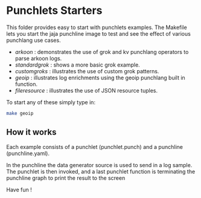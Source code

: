 # Punchlets Starters

This folder provides easy to start with punchlets examples. 
The Makefile lets you start the jaja punchline image to test and see 
the effect of various punchlang use cases. 

* *arkoon* : demonstrates the use of grok and kv punchlang operators to parse arkoon logs.
* *standardgrok* : shows a more basic grok example. 
* *customgroks* : illustrates the use of custom grok patterns.
* *geoip* : illustrates log enrichments using the geoip punchlang built in function.
* *fileresource* : illustrates the use of JSON resource tuples. 

To start any of these simply type in: 

```sh
make geoip
``` 

## How it works

Each example consists of a punchlet (punchlet.punch) and a punchline (punchline.yaml).

In the punchline the data generator source is used to send in a log sample. 
The punchlet is then invoked, and a last punchlet function is terminating the punchline
graph to print the result to the screen 

Have fun !


